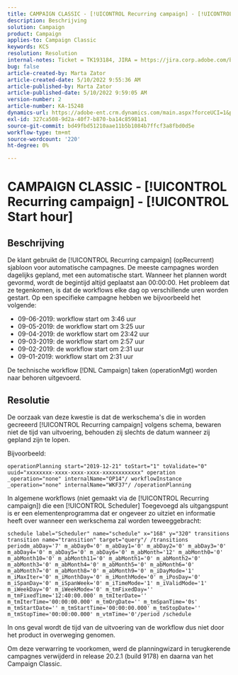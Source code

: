 ```yaml
---
title: CAMPAIGN CLASSIC - [!UICONTROL Recurring campaign] - [!UICONTROL Start hour]
description: Beschrijving
solution: Campaign
product: Campaign
applies-to: Campaign Classic
keywords: KCS
resolution: Resolution
internal-notes: Ticket = TK193184, JIRA = https://jira.corp.adobe.com/browse/NEO-18567
bug: false
article-created-by: Marta Zator
article-created-date: 5/10/2022 9:55:36 AM
article-published-by: Marta Zator
article-published-date: 5/10/2022 9:59:05 AM
version-number: 2
article-number: KA-15248
dynamics-url: https://adobe-ent.crm.dynamics.com/main.aspx?forceUCI=1&pagetype=entityrecord&etn=knowledgearticle&id=c8207854-47d0-ec11-a7b5-00224809c101
exl-id: 327ca508-9d2a-40f7-b870-ba14c85981a1
source-git-commit: bd49fbd51210aae11b5b1084b7ffcf3a8fbd0d5e
workflow-type: tm+mt
source-wordcount: '220'
ht-degree: 0%

---
```


# CAMPAIGN CLASSIC - [!UICONTROL Recurring campaign] - [!UICONTROL Start hour]

## Beschrijving


De klant gebruikt de [!UICONTROL Recurring campaign] (opRecurrent) sjabloon voor automatische campagnes. De meeste campagnes worden dagelijks gepland, met een automatische start. Wanneer het plannen wordt gevormd, wordt de begintijd altijd geplaatst aan 00:00:00. Het probleem dat ze tegenkomen, is dat de workflows elke dag op verschillende uren worden gestart.
Op een specifieke campagne hebben we bijvoorbeeld het volgende:

- 09-06-2019: workflow start om 3:46 uur
- 09-05-2019: de workflow start om 3:25 uur
- 09-04-2019: de workflow start om 23:42 uur
- 09-03-2019: de workflow start om 2:57 uur
- 09-02-2019: de workflow start om 2:31 uur
- 09-01-2019: workflow start om 2:31 uur


De technische workflow [!DNL Campaign] taken (operationMgt) worden naar behoren uitgevoerd.


## Resolutie


De oorzaak van deze kwestie is dat de werkschema&#39;s die in worden gecreeerd [!UICONTROL Recurring campaign] volgens schema, bewaren niet de tijd van uitvoering, behouden zij slechts de datum wanneer zij gepland zijn te lopen.

Bijvoorbeeld:

`operationPlanning start="2019-12-21" toStart="1" toValidate="0" uuid="xxxxxxxx-xxxx-xxxx-xxxx-xxxxxxxxxxxx" operation _operation="none" internalName="OP14"/ workflowInstance _operation="none" internalName="WKF37"/ /operationPlanning`

In algemene workflows (niet gemaakt via de [!UICONTROL Recurring campaign]) die een [!UICONTROL Scheduler] Toegevoegd als uitgangspunt is er een elementenprogramma dat er ongeveer zo uitziet en informatie heeft over wanneer een werkschema zal worden teweeggebracht:

`schedule label="Scheduler" name="schedule" x="168" y="320" transitions transition name="transition" target="query"/ /transitions periodm_abDay='7' m_abDay0='0' m_abDay1='0' m_abDay2='0' m_abDay3='0' m_abDay4='0' m_abDay5='0' m_abDay6='0' m_abMonth='12' m_abMonth0='0' m_abMonth10='0' m_abMonth11='0' m_abMonth1='0' m_abMonth2='0' m_abMonth3='0' m_abMonth4='0' m_abMonth5='0' m_abMonth6='0' m_abMonth7='0' m_abMonth8='0' m_abMonth9='0' m_iDayMode='1' m_iMaxIter='0' m_iMonthDay='0' m_iMonthMode='0' m_iPosDay='0' m_iSpanDay='0' m_iSpanWeek='0' m_iTimeMode='1' m_iValidMode='1' m_iWeekDay='0' m_iWeekMode='0' m_tmFixedDay='' m_tmFixedTime='12:40:00.000' m_tmIterDate='' m_tmIterTime='00:00:00.000' m_tmOrgDate='' m_tmSpanTime='0s' m_tmStartDate='' m_tmStartTime='00:00:00.000' m_tmStopDate='' m_tmStopTime='00:00:00.000' m_vtmTime='0'/period /schedule`

In ons geval wordt de tijd van de uitvoering van de workflow dus niet door het product in overweging genomen.

Om deze verwarring te voorkomen, werd de planningwizard in terugkerende campagnes verwijderd in release 20.2.1 (build 9178) en daarna van het Campaign Classic.

